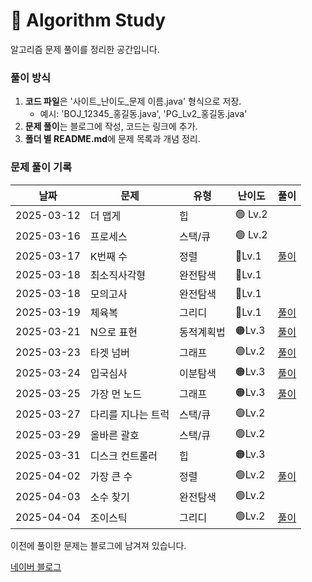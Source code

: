 # 📌 Algorithm Study

알고리즘 문제 풀이를 정리한 공간입니다.



### 풀이 방식
1. **코드 파일**은 '사이트_난이도_문제 이름.java' 형식으로 저장.
    - 예시: 'BOJ_12345_홍길동.java', 'PG_Lv2_홍길동.java'
2. **문제 풀이**는 블로그에 작성, 코드는 링크에 추가.
3. **폴더 별 README.md**에 문제 목록과 개념 정리.

### 문제 풀이 기록

| 날짜         | 문제         | 유형   | 난이도    | 풀이                                                 |
|------------|------------|------|--------|----------------------------------------------------|
| 2025-03-12 | 더 맵게       | 힙    | 🟢 Lv.2 |                                                    |
| 2025-03-16 | 프로세스       | 스택/큐 | 🟢 Lv.2 |                                                    |
| 2025-03-17 | K번째 수      | 정렬   | 🔵Lv.1 | [풀이](https://blog.naver.com/gamakk2/223799781209)  |
| 2025-03-18 | 최소직사각형     | 완전탐색 | 🔵Lv.1 |                                                    |
| 2025-03-18 | 모의고사       | 완전탐색 | 🔵Lv.1 |                                                    |
| 2025-03-19 | 체육복        | 그리디  | 🔵Lv.1 | [풀이](https://blog.naver.com/gamakk2/223802861543)  |
| 2025-03-21 | N으로 표현     | 동적계획법 | 🟠Lv.3 | [풀이](https://blog.naver.com/gamakk2/223805073009)  |
| 2025-03-23 | 타겟 넘버      | 그래프  | 🟢Lv.2 | [풀이](https://blog.naver.com/gamakk2/223806408314)  |
| 2025-03-24 | 입국심사       | 이분탐색 | 🟠Lv.3 | [풀이](https://blog.naver.com/gamakk2/223808371758)  |
| 2025-03-25 | 가장 먼 노드    | 그래프  | 🟠Lv.3 | [풀이](https://blog.naver.com/gamakk2/223809854243)  |
| 2025-03-27 | 다리를 지나는 트럭 | 스택/큐 | 🟢Lv.2 |                                                    |
| 2025-03-29 | 올바른 괄호     | 스택/큐 | 🟢Lv.2 |                                                    |
| 2025-03-31 | 디스크 컨트롤러   | 힙    | 🟠Lv.3 |                                                    |
| 2025-04-02 | 가장 큰 수     | 정렬   | 🟢Lv.2 | [풀이](https://blog.naver.com/gamakk2/223819506024)  |
| 2025-04-03 | 소수 찾기      | 완전탐색 | 🟢Lv.2 |                                                    |
| 2025-04-04 | 조이스틱 | 그리디  | 🟢Lv.2 | [풀이](https://blog.naver.com/gamakk2/223823165881)  |

이전에 풀이한 문제는 블로그에 남겨져 있습니다.

[네이버 블로그](https://blog.naver.com/gamakk2/223793678530)
